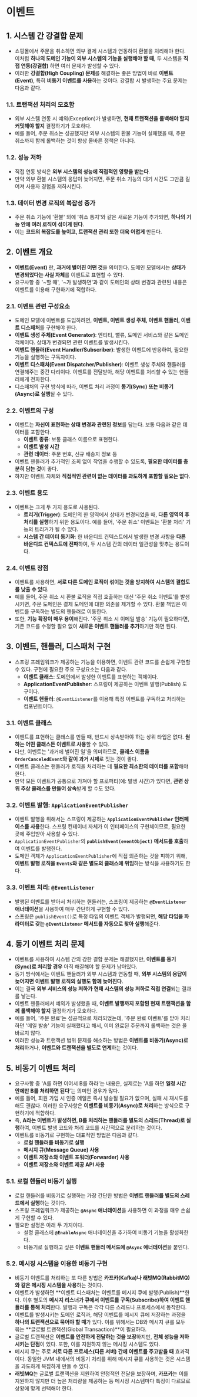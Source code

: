 # 이벤트

## 1. 시스템 간 강결합 문제

- 쇼핑몰에서 주문을 취소하면 외부 결제 시스템과 연동하여 환불을 처리해야 한다. 이처럼 **하나의 도메인 기능이 외부 시스템의 기능을 실행해야 할 때**, 두 시스템을 **직접 연동(강결합)** 하면 여러 문제가 발생할 수 있다.
- 이러한 **강결합(High Coupling) 문제**를 해결하는 좋은 방법이 바로 **이벤트(Event)**, 특히 **비동기 이벤트를 사용**하는 것이다. 강결합 시 발생하는 주요 문제는 다음과 같다.

### 1.1. 트랜잭션 처리의 모호함

- 외부 시스템 연동 시 예외(Exception)가 발생하면, **현재 트랜잭션을 롤백해야 할지 커밋해야 할지** 결정하기가 모호하다.
- 예를 들어, 주문 취소는 성공했지만 외부 시스템의 환불 기능이 실패했을 때, 주문 취소까지 함께 롤백하는 것이 항상 올바른 정책은 아니다.

### 1.2. 성능 저하

- 직접 연동 방식은 **외부 시스템의 성능에 직접적인 영향을 받는다**.
- 만약 외부 환불 시스템의 응답이 늦어지면, 주문 취소 기능의 대기 시간도 그만큼 길어져 사용자 경험을 저하시킨다.

### 1.3. 데이터 변경 로직의 복잡성 증가

- 주문 취소 기능에 '환불' 외에 '취소 통지'와 같은 새로운 기능이 추가되면, **하나의 기능 안에 여러 로직이 섞이게 된다**.
- 이는 **코드의 복잡도를 높이고, 트랜잭션 관리 또한 더욱 어렵게** 만든다.

## 2. 이벤트 개요

- **이벤트(Event)** 란, **과거에 벌어진 어떤 것**을 의미한다. 도메인 모델에서는 **상태가 변경되었다는 사실 자체**를 이벤트로 표현할 수 있다.
- 요구사항 중 '~할 때', '~가 발생하면'과 같이 도메인의 상태 변경과 관련된 내용은 이벤트를 이용해 구현하기에 적합하다.

### 2.1. 이벤트 관련 구성요소

- 도메인 모델에 이벤트를 도입하려면, **이벤트, 이벤트 생성 주체, 이벤트 핸들러, 이벤트 디스패처**를 구현해야 한다.
- **이벤트 생성 주체(Event Generator)**: 엔티티, 밸류, 도메인 서비스와 같은 도메인 객체이다. 상태가 변경되면 관련 이벤트를 발생시킨다.
- **이벤트 핸들러(Event Handler/Subscriber)**: 발생한 이벤트에 반응하여, 필요한 기능을 실행하는 구독자이다.
- **이벤트 디스패처(Event Dispatcher/Publisher)**: 이벤트 생성 주체와 핸들러를 연결해주는 중간 다리이다. 이벤트를 전달받아, 해당 이벤트를 처리할 수 있는 핸들러에게 전파한다.
- 디스패처의 구현 방식에 따라, 이벤트 처리 과정이 **동기(Sync) 또는 비동기(Async)로 실행**될 수 있다.

### 2.2. 이벤트의 구성

- 이벤트는 **자신이 표현하는 상태 변경과 관련된 정보**를 담는다. 보통 다음과 같은 데이터를 포함한다.
  - **이벤트 종류**: 보통 클래스 이름으로 표현한다.
  - **이벤트 발생 시간**
  - **관련 데이터**: 주문 번호, 신규 배송지 정보 등
- 이벤트 핸들러가 추가적인 조회 없이 작업을 수행할 수 있도록, **필요한 데이터를 충분히 담는 것**이 좋다.
- 하지만 이벤트 자체와 **직접적인 관련이 없는 데이터를 과도하게 포함할 필요는 없다**.

### 2.3. 이벤트 용도

- 이벤트는 크게 두 가지 용도로 사용된다.
  - **트리거(Trigger)**: 도메인의 한 영역에서 상태가 변경되었을 때, **다른 영역의 후처리를 실행**하기 위한 용도이다. 예를 들어, '주문 취소' 이벤트는 '환불 처리' 기능의 트리거가 될 수 있다.
  - **시스템 간 데이터 동기화**: 한 바운디드 컨텍스트에서 발생한 변경 사항을 **다른 바운디드 컨텍스트에 전파**하여, 두 시스템 간의 데이터 일관성을 맞추는 용도이다.

### 2.4. 이벤트 장점

- 이벤트를 사용하면, **서로 다른 도메인 로직이 섞이는 것을 방지하여 시스템의 결합도를 낮출 수 있다**.
- 예를 들어, 주문 취소 시 환불 로직을 직접 호출하는 대신 '주문 취소 이벤트'를 발생시키면, 주문 도메인은 결제 도메인에 대한 의존을 제거할 수 있다. 환불 책임은 이벤트를 구독하는 별도의 핸들러로 이동한다.
- 또한, **기능 확장이 매우 용이**해진다. '주문 취소 시 이메일 발송' 기능이 필요하다면, 기존 코드를 수정할 필요 없이 **새로운 이벤트 핸들러를 추가**하기만 하면 된다.

## 3. 이벤트, 핸들러, 디스패처 구현

- 스프링 프레임워크가 제공하는 기능을 이용하면, 이벤트 관련 코드를 손쉽게 구현할 수 있다. 구현에 필요한 주요 구성요소는 다음과 같다.
  - **이벤트 클래스**: 도메인에서 발생한 이벤트를 표현하는 객체이다.
  - **ApplicationEventPublisher**: 스프링이 제공하는 이벤트 발행(Publish) 도구이다.
  - **이벤트 핸들러**: `@EventListener`를 이용해 특정 이벤트를 구독하고 처리하는 컴포넌트이다.

### 3.1. 이벤트 클래스

- 이벤트를 표현하는 클래스를 만들 때, 반드시 상속받아야 하는 상위 타입은 없다. **원하는 어떤 클래스든 이벤트로 사용**할 수 있다.
- 다만, 이벤트는 '과거에 벌어진 일'을 의미하므로, **클래스 이름을 `OrderCanceledEvent`와 같이 과거 시제**로 짓는 것이 좋다.
- 이벤트 클래스는 핸들러가 로직을 처리하는 데 **필요한 최소한의 데이터를 포함**해야 한다.
- 만약 모든 이벤트가 공통으로 가져야 할 프로퍼티(예: 발생 시간)가 있다면, **관련 상위 추상 클래스를 만들어 상속**받게 할 수도 있다.

### 3.2. 이벤트 발행: `ApplicationEventPublisher`

- 이벤트 발행을 위해서는 스프링이 제공하는 **`ApplicationEventPublisher` 인터페이스를 사용**한다. 스프링 컨테이너 자체가 이 인터페이스의 구현체이므로, 필요한 곳에 주입받아 사용할 수 있다.
- `ApplicationEventPublisher`의 **`publishEvent(eventObject)` 메서드를 호출**하여 이벤트를 발행한다.
- 도메인 객체가 `ApplicationEventPublisher`에 직접 의존하는 것을 피하기 위해, **이벤트 발행 로직을 `Events`와 같은 별도의 클래스에 위임**하는 방식을 사용하기도 한다.

### 3.3. 이벤트 처리: `@EventListener`

- 발행된 이벤트를 받아서 처리하는 핸들러는, 스프링이 제공하는 **`@EventListener` 애너테이션**을 사용하여 매우 간단하게 구현할 수 있다.
- 스프링은 `publishEvent()`로 특정 타입의 이벤트 객체가 발행되면, **해당 타입을 파라미터로 갖는 `@EventListener` 메서드를 자동으로 찾아 실행**해준다.

## 4. 동기 이벤트 처리 문제

- 이벤트를 사용하여 시스템 간의 강한 결합 문제는 해결했지만, **이벤트를 동기(Sync)로 처리할 경우** 아직 해결해야 할 문제가 남아있다.
- 동기 방식에서는 이벤트 핸들러가 외부 시스템과 연동할 때, **외부 시스템의 응답이 늦어지면 이벤트 발행 로직의 실행도 함께 늦어진다**.
- 이는 결국 **외부 서비스의 성능 저하가 현재 시스템의 성능 저하로 직접 연결**되는 결과를 낳는다.
- 이벤트 핸들러에서 예외가 발생했을 때, **이벤트 발행까지 포함된 현재 트랜잭션을 함께 롤백해야 할지** 결정하기가 모호하다.
- 예를 들어, '주문 완료'는 성공적으로 처리되었는데, '주문 완료 이벤트'를 받아 처리하던 '메일 발송' 기능이 실패했다고 해서, 이미 완료된 주문까지 롤백하는 것은 올바르지 않다.
- 이러한 성능과 트랜잭션 범위 문제를 해소하는 방법은 **이벤트를 비동기(Async)로 처리**하거나, **이벤트와 트랜잭션을 별도로 연계**하는 것이다.

## 5. 비동기 이벤트 처리

- 요구사항 중 'A를 하면 이어서 B를 하라'는 내용은, 실제로는 'A를 하면 **일정 시간 안에만 B를 처리하면 된다**'는 의미인 경우가 많다.
- 예를 들어, 회원 가입 시 인증 메일은 즉시 발송될 필요가 없으며, 실패 시 재시도를 해도 괜찮다. 이러한 요구사항은 **이벤트를 비동기(Async)로 처리**하는 방식으로 구현하기에 적합하다.
- 즉, **A라는 이벤트가 발생하면, B를 처리하는 핸들러를 별도의 스레드(Thread)로 실행**하여, 이벤트 발생 코드와 처리 코드를 시간적으로 분리하는 것이다.
- 이벤트를 비동기로 구현하는 대표적인 방법은 다음과 같다.
  - **로컬 핸들러를 비동기로 실행**
  - **메시지 큐(Message Queue) 사용**
  - **이벤트 저장소와 이벤트 포워더(Forwarder) 사용**
  - **이벤트 저장소와 이벤트 제공 API 사용**

### 5.1. 로컬 핸들러 비동기 실행

- 로컬 핸들러를 비동기로 실행하는 가장 간단한 방법은 **이벤트 핸들러를 별도의 스레드에서 실행**하는 것이다.
- 스프링 프레임워크가 제공하는 **`@Async` 애너테이션**을 사용하면 이 과정을 매우 손쉽게 구현할 수 있다.
- 필요한 설정은 아래 두 가지이다.
  - 설정 클래스에 **`@EnableAsync`** 애너테이션을 추가하여 비동기 기능을 활성화한다.
  - 비동기로 실행하고 싶은 **이벤트 핸들러 메서드에 `@Async` 애너테이션**을 붙인다.

### 5.2. 메시징 시스템을 이용한 비동기 구현

- 비동기 이벤트를 처리하는 또 다른 방법은 **카프카(Kafka)나 래빗MQ(RabbitMQ)와 같은 메시징 시스템을 사용**하는 것이다.
- 이벤트가 발생하면 **이벤트 디스패처는 이벤트를 메시지 큐에 발행(Publish)**한다. 이후 별도의 **메시지 리스너가 큐에서 이벤트를 구독(Subscribe)하여 이벤트 핸들러를 통해 처리**한다. 발행과 구독은 각각 다른 스레드나 프로세스에서 동작한다.
- 이벤트를 발생시키는 도메인 로직과, 해당 이벤트를 메시지 큐에 저장하는 과정을 **하나의 트랜잭션으로 묶어야 할 때**가 있다. 이를 위해서는 DB와 메시지 큐를 모두 묶는 **글로벌 트랜잭션(Global Transaction)**이 필요하다.
- 글로벌 트랜잭션은 **이벤트를 안전하게 전달하는 것을 보장**하지만, **전체 성능을 저하시키는 단점**이 있다. 또한, 이를 지원하지 않는 메시징 시스템도 있다.
- 메시지 큐는 주로 **서로 다른 프로세스(다른 서버) 간에 이벤트를 주고받을 때** 효과적이다. 동일한 JVM 내에서의 비동기 처리를 위해 메시지 큐를 사용하는 것은 시스템을 과도하게 복잡하게 만들 수 있다.
- **래빗MQ**는 글로벌 트랜잭션을 지원하여 안정적인 전달을 보장하며, **카프카**는 이를 지원하지 않지만 더 높은 처리량을 제공하는 등 메시징 시스템마다 특징이 다르므로 상황에 맞게 선택해야 한다.
